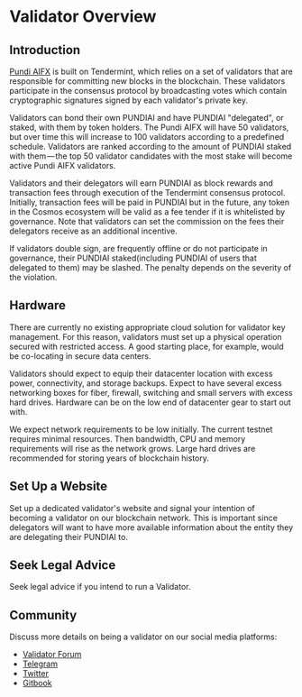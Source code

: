 # Validator Overview

## Introduction

[Pundi AIFX](../pundi) is built on Tendermint, which relies on a set of validators that are responsible for committing new blocks in the blockchain. These validators participate in the consensus protocol by broadcasting votes which contain cryptographic signatures signed by each validator's private key.

Validators can bond their own PUNDIAI and have PUNDIAI "delegated", or staked, with them by token holders. The Pundi AIFX will have 50 validators, but over time this will increase to 100 validators according to a predefined schedule. Validators are ranked according to the amount of PUNDIAI staked with them — the top 50 validator candidates with the most stake will become active Pundi AIFX validators.

Validators and their delegators will earn PUNDIAI as block rewards and transaction fees through execution of the Tendermint consensus protocol. Initially, transaction fees will be paid in PUNDIAI but in the future, any token in the Cosmos ecosystem will be valid as a fee tender if it is whitelisted by governance. Note that validators can set the commission on the fees their delegators receive as an additional incentive.

If validators double sign, are frequently offline or do not participate in governance, their PUNDIAI staked(including PUNDIAI of users that delegated to them) may be slashed. The penalty depends on the severity of the violation.

## Hardware

There are currently no existing appropriate cloud solution for validator key management. For this reason, validators must set up a physical operation secured with restricted access. A good starting place, for example, would be co-locating in secure data centers.

Validators should expect to equip their datacenter location with excess power, connectivity, and storage backups. Expect to have several excess networking boxes for fiber, firewall, switching and small servers with excess hard drives. Hardware can be on the low end of datacenter gear to start out with.

We expect network requirements to be low initially. The current testnet requires minimal resources. Then bandwidth, CPU and memory requirements will rise as the network grows. Large hard drives are recommended for storing years of blockchain history.

## Set Up a Website

Set up a dedicated validator's website and signal your intention of becoming a validator on our blockchain network. This is important since delegators will want to have more available information about the entity they are delegating their PUNDIAI to.

## Seek Legal Advice

Seek legal advice if you intend to run a Validator.

## Community

Discuss more details on being a validator on our social media platforms:

* [Validator Forum](https://forum.pundiscan.io/c/developers/function-x-validators/27)
* [Telegram](https://t.me/pundiai)
* [Twitter](https://x.com/pundiai)
* [Gitbook](https://pundi.gitbook.io/)
